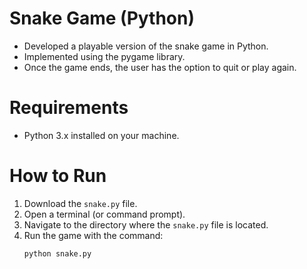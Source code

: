 # Snake Game (Python)
- Developed a playable version of the snake game in Python.
- Implemented using the pygame library.
- Once the game ends, the user has the option to quit or play again.

# Requirements
- Python 3.x installed on your machine.

# How to Run
1. Download the `snake.py` file.
2. Open a terminal (or command prompt).
3. Navigate to the directory where the `snake.py` file is located.
4. Run the game with the command:
   ```bash
   python snake.py
